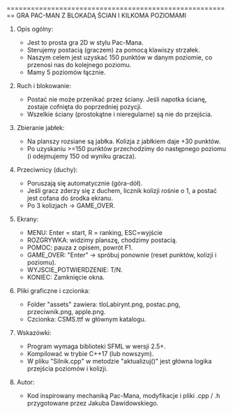 ========================================================
      GRA PAC-MAN Z BLOKADĄ ŚCIAN I KILKOMA POZIOMAMI


1. Opis ogólny:
   - Jest to prosta gra 2D w stylu Pac-Mana.
   - Sterujemy postacią (graczem) za pomocą klawiszy strzałek.
   - Naszym celem jest uzyskać 150 punktów w danym poziomie,
     co przenosi nas do kolejnego poziomu.
   - Mamy 5 poziomów łącznie.

2. Ruch i blokowanie:
   - Postać nie może przenikać przez ściany. 
     Jeśli napotka ścianę, zostaje cofnięta do poprzedniej pozycji.
   - Wszelkie ściany (prostokątne i nieregularne) są nie do przejścia.

3. Zbieranie jabłek:
   - Na planszy rozsiane są jabłka. Kolizja z jabłkiem daje +30 punktów.
   - Po uzyskaniu >=150 punktów przechodzimy do następnego poziomu 
     (i odejmujemy 150 od wyniku gracza).

4. Przeciwnicy (duchy):
   - Poruszają się automatycznie (góra-dół). 
   - Jeśli gracz zderzy się z duchem, licznik kolizji rośnie o 1, 
     a postać jest cofana do środka ekranu.
   - Po 3 kolizjach -> GAME_OVER.

5. Ekrany:
   - MENU: Enter = start, R = ranking, ESC=wyjście
   - ROZGRYWKA: widzimy planszę, chodzimy postacią.
   - POMOC: pauza z opisem, powrót F1.
   - GAME_OVER: "Enter" -> spróbuj ponownie (reset punktów, kolizji i poziomu).
   - WYJSCIE_POTWIERDZENIE: T/N.
   - KONIEC: Zamknięcie okna.

6. Pliki graficzne i czcionka:
   - Folder "assets" zawiera: tloLabirynt.png, postac.png, przeciwnik.png, apple.png.
   - Czcionka: CSMS.ttf w głównym katalogu.

7. Wskazówki:
   - Program wymaga biblioteki SFML w wersji 2.5+.
   - Kompilować w trybie C++17 (lub nowszym).
   - W pliku "Silnik.cpp" w metodzie "aktualizuj()" 
     jest główna logika przejścia poziomów i kolizji.

8. Autor:
   - Kod inspirowany mechaniką Pac-Mana,
     modyfikacje i pliki .cpp / .h przygotowane przez Jakuba Dawidowskiego.
